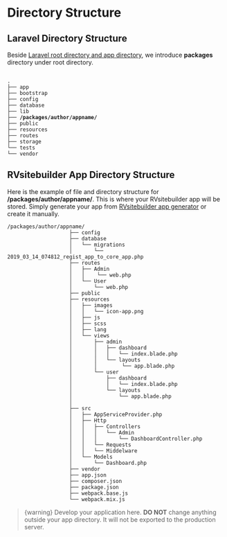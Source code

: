 # Directory Structure

## Laravel Directory Structure

Beside [Laravel root directory and app directory](https://laravel.com/docs/master/structure), we introduce **packages** directory under root directory.  

<pre><code>
.
├── app
├── bootstrap
├── config
├── database
├── lib
├── <b>/packages/author/appname/</b>
├── public
├── resources
├── routes
├── storage
└── tests
└── vendor</code></pre>
 

## RVsitebuilder App Directory Structure 


Here is the example of file and directory structure for **/packages/author/appname/**. This is where your RVsitebuilder app will be stored. Simply generate your app from [RVsitebuilder app generator](creating-new-app.md) or create it manually.

```
/packages/author/appname/
                    ├── config
                    ├── database
                    │   └── migrations
                    │       └── 2019_03_14_074812_regist_app_to_core_app.php
                    ├── routes
                    │   ├── Admin
                    │   │    └── web.php
                    │   └── User
                    │       └── web.php
                    ├── public
                    ├── resources
                    │   ├── images
                    │   │   └── icon-app.png
                    │   ├── js
                    │   ├── scss
                    │   ├── lang
                    │   └── views
                    │       ├── admin
                    │       │   ├── dashboard
                    │       │   │   └── index.blade.php
                    │       │   └── layouts
                    │       │        └── app.blade.php
                    │       └── user
                    │           ├── dashboard
                    │           │   └── index.blade.php
                    │           └── layouts
                    │               └── app.blade.php
                    │
                    ├── src
                    │   ├── AppServiceProvider.php
                    │   ├── Http
                    │   │   ├── Controllers
                    │   │   │   └── Admin
                    │   │   │       └── DashboardController.php
                    │   │   └── Requests
                    │   │   └── Middelware           
                    │   └── Models
                    │       └── Dashboard.php
                    ├── vendor
                    ├── app.json
                    ├── composer.json
                    ├── package.json
                    ├── webpack.base.js
                    └── webpack.mix.js
```
 
> {warning} Develop your application here. **DO NOT** change anything outside your app directory. It will not be exported to the production server. 
